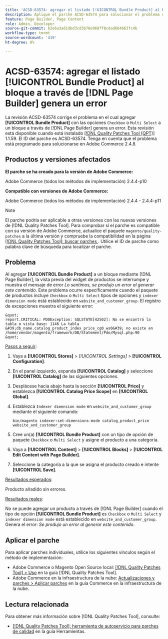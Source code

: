 ```yaml
---
title: 'ACSD-63574: agregar el listado [!UICONTROL Bundle Product] al bloque mediante  [!DNL Page Builder] genera un error'
description: Aplique el parche ACSD-63574 para solucionar el problema de Adobe Commerce donde al agregar **[!UICONTROL Bundle Product]** con las opciones "Checkbox" o "Multi Select" a un bloque a través de  [!DNL Page Builder] se genera un error.
feature: Page Builder, Page Content
role: Admin, Developer
source-git-commit: b2e6a3a61dbd3cd3b76e968ff8cdad664663fc4b
workflow-type: tm+mt
source-wordcount: '419'
ht-degree: 0%

---
```


# ACSD-63574: agregar el listado [!UICONTROL Bundle Product] al bloque a través de [!DNL Page Builder] genera un error

La revisión ACSD-63574 corrige el problema en el cual agregar **[!UICONTROL Bundle Product]** con las opciones `Checkbox` o `Multi Select` a un bloque a través de [!DNL Page Builder] genera un error. Esta revisión está disponible cuando está instalado [[!DNL Quality Patches Tool (QPT)]](/help/tools/quality-patches-tool/quality-patches-tool-to-self-serve-quality-patches.md) 1.1.59. El ID del parche es ACSD-63574. Tenga en cuenta que el problema está programado para solucionarse en Adobe Commerce 2.4.8.

## Productos y versiones afectados

**El parche se ha creado para la versión de Adobe Commerce:**

Adobe Commerce (todos los métodos de implementación) 2.4.4-p10

**Compatible con versiones de Adobe Commerce:**

Adobe Commerce (todos los métodos de implementación) 2.4.4 - 2.4.4-p11

>[!NOTE]
>
>El parche podría ser aplicable a otras versiones con las nuevas versiones de [!DNL Quality Patches Tool]. Para comprobar si el parche es compatible con su versión de Adobe Commerce, actualice el paquete `magento/quality-patches` a la última versión y compruebe la compatibilidad en la página [[!DNL Quality Patches Tool]: buscar parches ](https://experienceleague.adobe.com/tools/commerce-quality-patches/index.html). Utilice el ID de parche como palabra clave de búsqueda para localizar el parche.

## Problema

Al agregar **[!UICONTROL Bundle Product]** a un bloque mediante [!DNL Page Builder], la vista previa del widget de productos se interrumpe y muestra el mensaje de error *Lo sentimos, se produjo un error al generar este contenido*. Este problema ocurre específicamente cuando el paquete de productos incluye `Checkbox` o `Multi Select` tipos de opciones y `indexer dimension mode` está establecido en `website_and_customer_group`. El registro de excepciones muestra el siguiente error:

    &quot;
    report.CRITICAL: PDOException: SQLSTATE[42S02]: No se encontró la tabla o vista base: 1146 La tabla &#39;db_name.catalog_product_index_price_cg0_ws0&#39; no existe en /home/vendor/magento/framework/DB/Statement/Pdo/Mysql.php:90
    &quot;

<u>Pasos a seguir</u>:

1. Vaya a **[!UICONTROL Stores]** > *[!UICONTROL Settings]* > **[!UICONTROL Configuration]**.
1. En el panel izquierdo, expanda **[!UICONTROL Catalog]** y seleccione **[!UICONTROL Catalog]** de las siguientes opciones.
1. Desplácese hacia abajo hasta la sección **[!UICONTROL Price]** y establezca **[!UICONTROL Catalog Price Scope]** en **[!UICONTROL Global]**.
1. Establezca `Indexer dimension mode` en `website_and_customer_group` mediante el siguiente comando:

   `bin/magento indexer:set-dimensions-mode catalog_product_price website_and_customer_group`

1. Cree un(a) **[!UICONTROL Bundle Product]** con un tipo de opción de paquete `Checkbox` o `Multi Select` y asigne el producto a una categoría.
1. Vaya a **[!UICONTROL Content]** > **[!UICONTROL Blocks]** > **[!UICONTROL Edit Content with Page Builder]**.
1. Seleccione la categoría a la que se asigna el producto creado e intente **[!UICONTROL Save]**.

<u>Resultados esperados</u>:

Producto añadido sin errores.

<u>Resultados reales</u>:

No se puede agregar un producto a través de [!DNL Page Builder] cuando el tipo de opción **[!UICONTROL Bundle Product]** es `Checkbox` o `Multi Select` y `indexer dimension mode` está establecido en `website_and_customer_group`. Genera el error: *Se produjo un error al generar este contenido*.


## Aplicar el parche

Para aplicar parches individuales, utilice los siguientes vínculos según el método de implementación:

* Adobe Commerce o Magento Open Source local: [[!DNL Quality Patches Tool] > Uso](/help/tools/quality-patches-tool/usage.md) en la guía [!DNL Quality Patches Tool].
* Adobe Commerce en la infraestructura de la nube: [Actualizaciones y parches > Aplicar parches](https://experienceleague.adobe.com/docs/commerce-cloud-service/user-guide/develop/upgrade/apply-patches.html) en la guía Commerce en la infraestructura de la nube.


## Lectura relacionada

Para obtener más información sobre [!DNL Quality Patches Tool], consulte:

* [[!DNL Quality Patches Tool]: herramienta de autoservicio para parches de calidad](/help/tools/quality-patches-tool/quality-patches-tool-to-self-serve-quality-patches.md) en la guía Herramientas.
